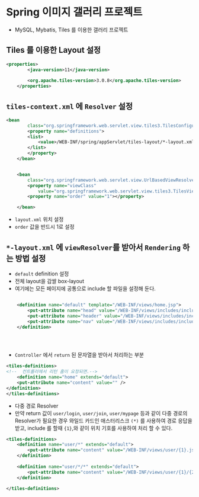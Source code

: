 # Spring 이미지 갤러리 프로젝트
- MySQL, Mybatis, Tiles 를 이용한 갤러리 프로젝트

## Tiles 를 이용한 Layout 설정
```xml
<properties>
		<java-version>11</java-version>
	
		<org.apache.tiles-version>3.0.8</org.apache.tiles-version>
	</properties>

```

## `tiles-context.xml` 에 `Resolver` 설정

```xml
<bean
		class="org.springframework.web.servlet.view.tiles3.TilesConfigurer">
		<property name="definitions">
		<list>
			<value>/WEB-INF/spring/appServlet/tiles-layout/*-layout.xml</value>
		</list>
		</property>
	</bean>


	<bean
		class="org.springframework.web.servlet.view.UrlBasedViewResolver">
		<property name="viewClass"
			value="org.springframework.web.servlet.view.tiles3.TilesView" />
		<property name="order" value="1"></property>

	</bean>

```

- `layout.xml` 위치 설정
- `order` 값을 반드시 1로 설정

## `*-layout.xml` 에 `viewResolver`를 받아서 `Rendering` 하는 방법 설정
- `default` definition 설정
- 전체 layout을 감쌀 box-layout
- 여기에는 모든 페이지에 공통으로 include 할 파일을 설정해 둔다.

```xml

	<definition name="default" template="/WEB-INF/views/home.jsp">
		<put-attribute name="head" value="/WEB-INF/views/includes/include-head.jsp" />
		<put-attribute name="header" value="/WEB-INF/views/includes/include-headers.jsp" />
		<put-attribute name="nav" value="/WEB-INF/views/includes/include-main-nav.jsp" />
	</definition>


  
```

- `Controller` 에서 `return` 된 문자열을 받아서 처리하는 부분
```xml
<tiles-definitions>
<!--  컨트롤러에서 리턴 홈이 요청되면.-->
	<definition name="home" extends="default">
	<put-attribute name="content" value="" />
</definition>
</tiles-definitions>

```

- 다중 경로 Resolver
- 만약 return 값이 `user/login`, `user/join`, `user/mypage` 등과 같이 다중 경로의 Resolver가 필요한 경우 와일드 카드인 애스터리스크 `(*)` 를 사용하여 경로 응답을 받고, include 를 할때 `{1}`,와 같이 위치 기호를 사용하여 처리 할 수 있다.
```xml
<tiles-definitions>
	<definition name="user/*" extends="default">
		<put-attribute name="content" value="/WEB-INF/views/user/{1}.jsp" />
	</definition>
	
	<definition name="user/*/*" extends="default">
		<put-attribute name="content" value="/WEB-INF/views/user/{1}/{2}.jsp" />
	</definition>

</tiles-definitions>
```